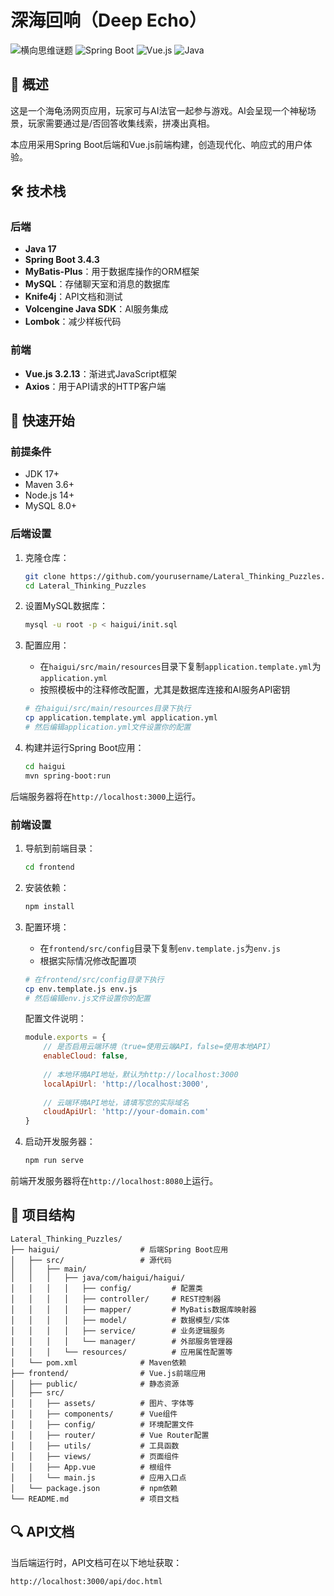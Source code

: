 # 深海回响（Deep Echo）

![横向思维谜题](https://img.shields.io/badge/Lateral%20Thinking-Puzzles-blue)  ![Spring Boot](https://img.shields.io/badge/Spring%20Boot-3.4.3-brightgreen)  ![Vue.js](https://img.shields.io/badge/Vue.js-3.2.13-42b883)  ![Java](https://img.shields.io/badge/Java-17-orange)

## 📖 概述

这是一个海龟汤网页应用，玩家可与AI法官一起参与游戏。AI会呈现一个神秘场景，玩家需要通过是/否回答收集线索，拼凑出真相。

本应用采用Spring Boot后端和Vue.js前端构建，创造现代化、响应式的用户体验。

## 🛠️ 技术栈

### 后端
- **Java 17**
- **Spring Boot 3.4.3**
- **MyBatis-Plus**：用于数据库操作的ORM框架
- **MySQL**：存储聊天室和消息的数据库
- **Knife4j**：API文档和测试
- **Volcengine Java SDK**：AI服务集成
- **Lombok**：减少样板代码

### 前端
- **Vue.js 3.2.13**：渐进式JavaScript框架
- **Axios**：用于API请求的HTTP客户端

## 🚀 快速开始

### 前提条件
- JDK 17+
- Maven 3.6+
- Node.js 14+
- MySQL 8.0+

### 后端设置

1. 克隆仓库：
   ```bash
   git clone https://github.com/yourusername/Lateral_Thinking_Puzzles.git
   cd Lateral_Thinking_Puzzles
   ```

2. 设置MySQL数据库：
   ```bash
   mysql -u root -p < haigui/init.sql
   ```

3. 配置应用：
   - 在`haigui/src/main/resources`目录下复制`application.template.yml`为`application.yml`
   - 按照模板中的注释修改配置，尤其是数据库连接和AI服务API密钥
   ```bash
   # 在haigui/src/main/resources目录下执行
   cp application.template.yml application.yml
   # 然后编辑application.yml文件设置你的配置
   ```

4. 构建并运行Spring Boot应用：
   ```bash
   cd haigui
   mvn spring-boot:run
   ```

后端服务器将在`http://localhost:3000`上运行。

### 前端设置

1. 导航到前端目录：
   ```bash
   cd frontend
   ```

2. 安装依赖：
   ```bash
   npm install
   ```

3. 配置环境：
   - 在`frontend/src/config`目录下复制`env.template.js`为`env.js`
   - 根据实际情况修改配置项
   ```bash
   # 在frontend/src/config目录下执行
   cp env.template.js env.js
   # 然后编辑env.js文件设置你的配置
   ```
   
   配置文件说明：
   ```javascript
   module.exports = {
       // 是否启用云端环境（true=使用云端API，false=使用本地API）
       enableCloud: false,
       
       // 本地环境API地址，默认为http://localhost:3000
       localApiUrl: 'http://localhost:3000',
       
       // 云端环境API地址，请填写您的实际域名
       cloudApiUrl: 'http://your-domain.com'
   }
   ```

4. 启动开发服务器：
   ```bash
   npm run serve
   ```

前端开发服务器将在`http://localhost:8080`上运行。

## 📝 项目结构

```
Lateral_Thinking_Puzzles/
├── haigui/                  # 后端Spring Boot应用
│   ├── src/                 # 源代码
│   │   ├── main/
│   │   │   ├── java/com/haigui/haigui/
│   │   │   │   ├── config/         # 配置类
│   │   │   │   ├── controller/     # REST控制器
│   │   │   │   ├── mapper/         # MyBatis数据库映射器
│   │   │   │   ├── model/          # 数据模型/实体
│   │   │   │   ├── service/        # 业务逻辑服务
│   │   │   │   └── manager/        # 外部服务管理器
│   │   │   └── resources/          # 应用属性配置等
│   └── pom.xml              # Maven依赖
├── frontend/                # Vue.js前端应用
│   ├── public/              # 静态资源
│   ├── src/
│   │   ├── assets/          # 图片、字体等
│   │   ├── components/      # Vue组件
│   │   ├── config/          # 环境配置文件
│   │   ├── router/          # Vue Router配置
│   │   ├── utils/           # 工具函数
│   │   ├── views/           # 页面组件
│   │   ├── App.vue          # 根组件
│   │   └── main.js          # 应用入口点
│   └── package.json         # npm依赖
└── README.md                # 项目文档
```

## 🔍 API文档

当后端运行时，API文档可在以下地址获取：
```
http://localhost:3000/api/doc.html
```


